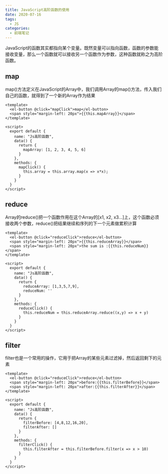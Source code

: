 ```yaml
---
title: JavaScript高阶函数的使用
date: 2020-07-16
tags:
  - JS
categories:
  - 前端笔记 
---
```


JavaScript的函数其实都指向某个变量。既然变量可以指向函数，函数的参数能接收变量，那么一个函数就可以接收另一个函数作为参数，这种函数就称之为高阶函数。

## map
map()方法定义在JavaScript的Array中，我们调用Array的map()方法，传入我们自己的函数，就得到了一个新的Array作为结果
```vue
<template>
  <el-button @click="mapClick">map</el-button>
  <span style="margin-left: 20px">{{this.mapArray}}</span>
</template>

<script>
  export default {
    name: "Js高阶函数",
    data() {
      return {
        mapArray: [1, 2, 3, 4, 5, 6]
      }
    },
    methods: {
      mapClick() {
        this.array = this.array.map(x => x*x);
      }
    }
  }
</script>
```

## reduce
Array的reduce()把一个函数作用在这个Array的[x1, x2, x3...]上，这个函数必须接收两个参数，reduce()把结果继续和序列的下一个元素做累积计算
```vue
<template>
  <el-button @click="reduceClick">reduce</el-button>
  <span style="margin-left: 20px">{{this.reduceArray}}</span>
  <span style="margin-left: 20px">the sum is :{{this.reduceNum}}</span>
</template>

<script>
  export default {
    name: "Js高阶函数",
    data() {
      return {
        reduceArray: [1,3,5,7,9],
        reduceNum: ''
      }
    },
    methods: {
      reduceClick() {
        this.reduceNum = this.reduceArray.reduce((x,y) => x + y)
      }
    }
  }
</script>
```

## filter
filter也是一个常用的操作，它用于把Array的某些元素过滤掉，然后返回剩下的元素
```vue
<template>
  <el-button @click="reduceClick">reduce</el-button>
  <span style="margin-left: 20px">before:{{this.filterBefore}}</span>
  <span style="margin-left: 20px">after:{{this.filterAfter}}</span>
</template>

<script>
  export default {
    name: "Js高阶函数",
    data() {
      return {
        filterBefore: [4,8,12,16,20],
        filterAfter: []
      }
    },
    methods: {
      filterClick() {
        this.filterAfter = this.filterBefore.filter(x => x > 10)
      }
    }
  }
</script>
```